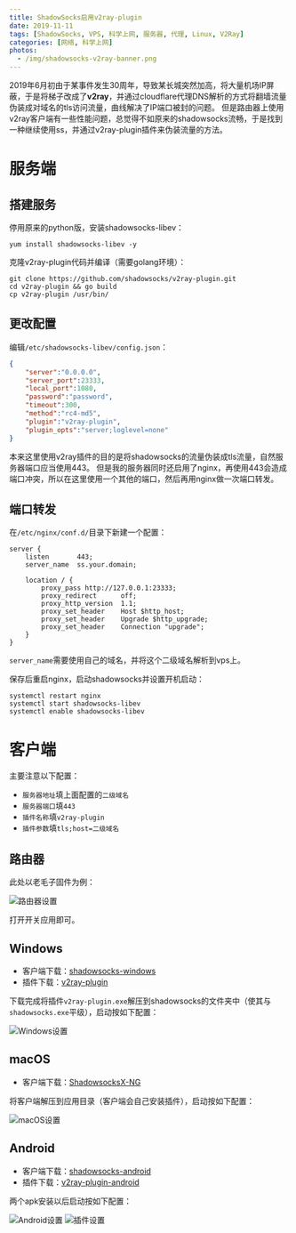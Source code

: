 ```yaml
---
title: ShadowSocks启用v2ray-plugin
date: 2019-11-11
tags: [ShadowSocks, VPS, 科学上网, 服务器, 代理, Linux, V2Ray]
categories: [网络, 科学上网]
photos:
  - /img/shadowsocks-v2ray-banner.png
---
```


2019年6月初由于某事件发生30周年，导致某长城突然加高，将大量机场IP屏蔽，于是将梯子改成了**v2ray**，并通过cloudflare代理DNS解析的方式将翻墙流量伪装成对域名的tls访问流量，曲线解决了IP端口被封的问题。
但是路由器上使用v2ray客户端有一些性能问题，总觉得不如原来的shadowsocks流畅，于是找到一种继续使用ss，并通过v2ray-plugin插件来伪装流量的方法。

# 服务端
## 搭建服务
停用原来的python版，安装shadowsocks-libev：

	yum install shadowsocks-libev -y

克隆v2ray-plugin代码并编译（需要golang环境）：

	git clone https://github.com/shadowsocks/v2ray-plugin.git
	cd v2ray-plugin && go build
	cp v2ray-plugin /usr/bin/

## 更改配置
编辑`/etc/shadowsocks-libev/config.json`：

```json
{
    "server":"0.0.0.0",
    "server_port":23333,
    "local_port":1080,
    "password":"password",
    "timeout":300,
    "method":"rc4-md5",
    "plugin":"v2ray-plugin",
    "plugin_opts":"server;loglevel=none"
}
```

本来这里使用v2ray插件的目的是将shadowsocks的流量伪装成tls流量，自然服务器端口应当使用443。
但是我的服务器同时还启用了nginx，再使用443会造成端口冲突，所以在这里使用一个其他的端口，然后再用nginx做一次端口转发。

## 端口转发
在`/etc/nginx/conf.d/`目录下新建一个配置：

```nginx
server {
    listen       443;
    server_name  ss.your.domain;

    location / {
        proxy_pass http://127.0.0.1:23333;
        proxy_redirect      off;
        proxy_http_version  1.1;
        proxy_set_header    Host $http_host;
        proxy_set_header    Upgrade $http_upgrade;
        proxy_set_header    Connection "upgrade";
    }
}
```

`server_name`需要使用自己的域名，并将这个二级域名解析到vps上。

保存后重启nginx，启动shadowsocks并设置开机启动：

    systemctl restart nginx
	systemctl start shadowsocks-libev
	systemctl enable shadowsocks-libev

# 客户端
主要注意以下配置：
+ `服务器地址`填上面配置的`二级域名`
+ `服务器端口`填`443`
+ `插件名称`填`v2ray-plugin`
+ `插件参数`填`tls;host=二级域名`

## 路由器
此处以老毛子固件为例：

![路由器设置](/img/shadowsocks-v2ray-pdcn.png)

打开开关应用即可。

## Windows
+ 客户端下载：[shadowsocks-windows](https://github.com/shadowsocks/shadowsocks-windows/releases/latest)
+ 插件下载：[v2ray-plugin](https://github.com/shadowsocks/v2ray-plugin/releases/latest)

下载完成将插件`v2ray-plugin.exe`解压到shadowsocks的文件夹中（使其与`shadowsocks.exe`平级），启动按如下配置：

![Windows设置](/img/shadowsocks-v2ray-windows.png)

## macOS
+ 客户端下载：[ShadowsocksX-NG](https://github.com/shadowsocks/ShadowsocksX-NG/releases/latest)

将客户端解压到应用目录（客户端会自己安装插件），启动按如下配置：

![macOS设置](/img/shadowsocks-v2ray-macos.png)

## Android
+ 客户端下载：[shadowsocks-android](https://github.com/shadowsocks/shadowsocks-android/releases/latest)
+ 插件下载：[v2ray-plugin-android](https://github.com/shadowsocks/v2ray-plugin-android/releases/latest)

两个apk安装以后启动按如下配置：

![Android设置](/img/shadowsocks-v2ray-android.png)
![插件设置](/img/shadowsocks-v2ray-android-plugin.png)

